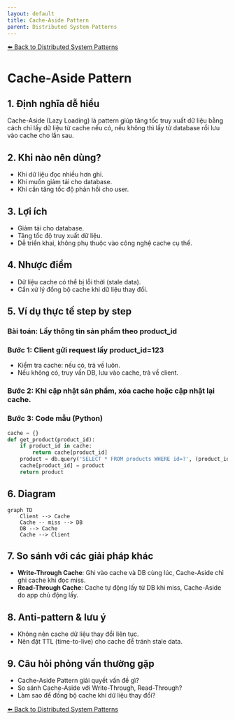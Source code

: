 ```yaml
---
layout: default
title: Cache-Aside Pattern
parent: Distributed System Patterns
---
```


[⬅️ Back to Distributed System Patterns](/system-design-pattern/distributed)

# Cache-Aside Pattern

## 1. Định nghĩa dễ hiểu
Cache-Aside (Lazy Loading) là pattern giúp tăng tốc truy xuất dữ liệu bằng cách chỉ lấy dữ liệu từ cache nếu có, nếu không thì lấy từ database rồi lưu vào cache cho lần sau.

## 2. Khi nào nên dùng?
- Khi dữ liệu đọc nhiều hơn ghi.
- Khi muốn giảm tải cho database.
- Khi cần tăng tốc độ phản hồi cho user.

## 3. Lợi ích
- Giảm tải cho database.
- Tăng tốc độ truy xuất dữ liệu.
- Dễ triển khai, không phụ thuộc vào công nghệ cache cụ thể.

## 4. Nhược điểm
- Dữ liệu cache có thể bị lỗi thời (stale data).
- Cần xử lý đồng bộ cache khi dữ liệu thay đổi.

## 5. Ví dụ thực tế step by step
### Bài toán: Lấy thông tin sản phẩm theo product_id

### Bước 1: Client gửi request lấy product_id=123
- Kiểm tra cache: nếu có, trả về luôn.
- Nếu không có, truy vấn DB, lưu vào cache, trả về client.

### Bước 2: Khi cập nhật sản phẩm, xóa cache hoặc cập nhật lại cache.

### Bước 3: Code mẫu (Python)
```python
cache = {}
def get_product(product_id):
    if product_id in cache:
        return cache[product_id]
    product = db.query('SELECT * FROM products WHERE id=?', (product_id,))
    cache[product_id] = product
    return product
```

## 6. Diagram
```mermaid
graph TD
    Client --> Cache
    Cache -- miss --> DB
    DB --> Cache
    Cache --> Client
```

## 7. So sánh với các giải pháp khác
- **Write-Through Cache**: Ghi vào cache và DB cùng lúc, Cache-Aside chỉ ghi cache khi đọc miss.
- **Read-Through Cache**: Cache tự động lấy từ DB khi miss, Cache-Aside do app chủ động lấy.

## 8. Anti-pattern & lưu ý
- Không nên cache dữ liệu thay đổi liên tục.
- Nên đặt TTL (time-to-live) cho cache để tránh stale data.

## 9. Câu hỏi phỏng vấn thường gặp
- Cache-Aside Pattern giải quyết vấn đề gì?
- So sánh Cache-Aside với Write-Through, Read-Through?
- Làm sao để đồng bộ cache khi dữ liệu thay đổi?

[⬅️ Back to Distributed System Patterns](/system-design-pattern/distributed) 
